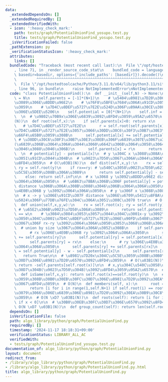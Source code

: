```yaml
---
data:
  _extendedDependsOn: []
  _extendedRequiredBy: []
  _extendedVerifiedWith:
  - icon: ':heavy_check_mark:'
    path: tests/graph/PotentialUnionFind_yosupo.test.py
    title: tests/graph/PotentialUnionFind_yosupo.test.py
  _isVerificationFailed: false
  _pathExtension: py
  _verificationStatusIcon: ':heavy_check_mark:'
  attributes:
    links: []
  bundledCode: "Traceback (most recent call last):\n  File \"/opt/hostedtoolcache/Python/3.11.0/x64/lib/python3.11/site-packages/onlinejudge_verify/documentation/build.py\"\
    , line 71, in _render_source_code_stat\n    bundled_code = language.bundle(stat.path,\
    \ basedir=basedir, options={'include_paths': [basedir]}).decode()\n          \
    \         ^^^^^^^^^^^^^^^^^^^^^^^^^^^^^^^^^^^^^^^^^^^^^^^^^^^^^^^^^^^^^^^^^^^^^^^^^^^^^^^^^\n\
    \  File \"/opt/hostedtoolcache/Python/3.11.0/x64/lib/python3.11/site-packages/onlinejudge_verify/languages/python.py\"\
    , line 96, in bundle\n    raise NotImplementedError\nNotImplementedError\n"
  code: "class PotentialUnionFind():\n  def __init__(self,N) -> None:\n    self.N\
    \ = N\n    self.parents = [-1]*(N+1)\n    # \u5404\u8981\u7D20\u306E\u6839\u304B\
    \u3089\u306E\u8DDD\u96E2\n    # \u76F8\u5BFE\u7684\u306A\u91CD\u3055\u3092\u8868\
    \u3059\n    # \u7D4C\u8DEF\u5727\u7E2E\u524D\u306F\u89AA\u30CE\u30FC\u30C9\u3068\
    \u306E\u5DEE\u5206\n    self.potential = [0]*(N+1)\n    self.inf = pow(10,18)\n\
    \  \n  # \u9802\u70B9x\u306E\u6839\u3092\u8FD4\u3059\u95A2\u6570\n  # O(\u03B1\
    (N))\n  def root(self,x):\n    if self.parents[x]<0: return x\n    else:\n   \
    \   # \u7D4C\u8DEF\u5727\u7E2E\n      r = self.root(self.parents[x]) # \u5148\u306B\
    \u7D4C\u8DEF\u5727\u7E2E\u3057\u3066\u30DD\u30C6\u30F3\u30B7\u30E3\u30EB\u3092\
    \u66F4\u65B0\u3059\u308B\n      self.potential[x] += self.potential[self.parents[x]]\
    \ # \u30DD\u30C6\u30F3\u30B7\u30E3\u30EB\u306F\u6839\u307E\u3067\u306E\u5408\u8A08\
    (\u6839\u306B\u3064\u306A\u3044\u3060\u6642\u306B\u3064\u3058\u3064\u307E\u5408\
    \u3046\u3088\u3046\u306B)\n      self.parents[x] = r\n      return self.parents[x]\n\
    \  \n  # potential[y] - potential[x]\n  # y \u304C x \u3088\u308A\u3069\u308C\u3060\
    \u3051\u91CD\u3044\u304B\n  # \u9023\u7D50\u3067\u306A\u3044\u306A\u3089 inf \u3092\
    \u8FD4\u3059\n  # O(\u03B1(N))\n  def dist(self,x,y):\n    rx = self.root(x);\
    \ ry = self.root(y)\n    if rx==ry: # \u540C\u3058\u9023\u7D50\u6210\u5206\u306B\
    \u5C5E\u3059\u308B\u306A\u3089\n      return self.potential[y] - self.potential[x]\n\
    \    else: return self.inf\n\n  # x \u3068 y \u3092\u8DDD\u96E2 distance \u3067\
    \u3064\u306A\u3050\n  # \u6B63\u78BA\u306B\u306F potential[y] = potential[x] +\
    \ distance \u306B\u306A\u308B\u3088\u3046\u306B\u3064\u306A\u3050\n  # x \u306E\
    \u4E0B\u306B y \u3092\u3064\u306A\u3050\n  # y \u306F x \u3088\u308A w \u91CD\u3044\
    \n  # x -> y \u306E\u91CD\u307F distance \u306E\u6709\u5411\u8FBA\n  # \u8FD4\u308A\
    \u5024\u306F\u77DB\u76FE\u304C\u306A\u3051\u308C\u3070 true\n  # O(\u03B1(N))\n\
    \  def union(self,x,y,w):\n    rx = self.root(x); ry = self.root(y)\n    if rx==ry:\
    \ # \u65E2\u306B\u9023\u7D50\u306A\u3089\n      return self.potential[y] - self.potential[x]\
    \ == w\n    # \u3084\u3084\u3053\u3057\u3044\u304C\u3001x-y \u3092\u3064\u306A\
    \u3050\u304C\u3001\u7D4C\u8DEF\u5727\u7E2E\u306E\u90FD\u5408\u3067\u5B9F\u88C5\
    \u3067\u306F rx-ry \u3092\u3064\u306A\u3050\u3053\u3068\u306B\u306A\u308B\n  \
    \  # union by size \u3067\u3064\u306A\u3052\u308B\n    if self.parents[ry] > self.parents[rx]:\n\
    \      # rx \u306E\u4E0B\u306B ry \u3092\u3064\u306A\u3050\n      self.parents[rx]\
    \ += self.parents[ry]\n      self.potential[ry] = self.potential[x] + w - self.potential[y]\n\
    \      self.parents[ry] = rx\n    else:\n      # ry \u306E\u4E0B\u306B rx \u3092\
    \u3064\u306A\u3050\n      self.parents[ry] += self.parents[rx]\n      self.potential[rx]\
    \ = self.potential[y] - w - self.potential[x]\n      self.parents[rx] = ry\n \
    \   return True\n\n  # \u8981\u7D20x\u304C\u5C5E\u3059\u308B\u30B0\u30EB\u30FC\
    \u30D7\u306E\u8981\u7D20\u6570\u3092\u8FD4\u3059\n  # O(\u03B1(N))\n  def size(self,x):\
    \ return -self.parents[self.root(x)]\n\n  # x,y\u304C\u540C\u3058\u30B0\u30EB\u30FC\
    \u30D7\u304B(\u9023\u7D50\u304B)\u3092\u8FD4\u3059\u95A2\u6570\n  # O(\u03B1(N))\n\
    \  def isSame(self,x,y): return self.root(x)==self.root(y)\n  \n  # x\u304C\u5C5E\
    \u3059\u308B\u30B0\u30EB\u30FC\u30D7\u306E\u8981\u7D20\u3092\u30EA\u30B9\u30C8\
    \u3067\u8FD4\u3059\n  # O(N)\n  def members(self, x):\n      root = self.root(x)\n\
    \      return [i for i in range(1,self.N+1) if self.root(i) == root]\n\n  # \u3059\
    \u3079\u3066\u306E\u6839\u306E\u8981\u7D20\u3092\u30EA\u30B9\u30C8\u3067\u8FD4\
    \u3059\n  # O(N \xD7 \u03B1(N))\n  def roots(self): return [i for i, x in enumerate(self.parents)\
    \ if x < 0]\n\n  # \u30B0\u30EB\u30FC\u30D7\u306E\u6570\u3092\u8FD4\u3059\n  #\
    \ O(N \xD7 \u03B1(N))\n  def group_count(self): return len(self.roots())"
  dependsOn: []
  isVerificationFile: false
  path: algo_library/python/graph/PotentialUnionFind.py
  requiredBy: []
  timestamp: '2024-11-17 18:18:31+09:00'
  verificationStatus: LIBRARY_ALL_AC
  verifiedWith:
  - tests/graph/PotentialUnionFind_yosupo.test.py
documentation_of: algo_library/python/graph/PotentialUnionFind.py
layout: document
redirect_from:
- /library/algo_library/python/graph/PotentialUnionFind.py
- /library/algo_library/python/graph/PotentialUnionFind.py.html
title: algo_library/python/graph/PotentialUnionFind.py
---
```

